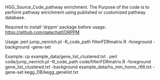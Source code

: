 HGG_Source_Code_pathway enrichment.
The Purpose of the code is to perform pathway enrichment using published or customized pathway database.

Required to install 'drppm' package before usage:  https://github.com/gatechatl/DRPPM

Usage:
	perl jump_nenrich.pl -R_code_path filterFDRmatrix.R -foreground <foreground-genes> -background <background-genes> -gene-set <pathway-DB>

Example: 
	cp example_data/gene_list_clustered.txt .
	perl code/jump_nenrich.pl -R_code_path code/filterFDRmatrix.R -foreground gene_list_clustered.txt -background example_data/hs_mm_homo_r66.txt -gene-set kegg_DB/kegg_genelist.txt

